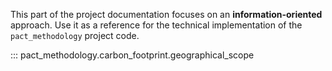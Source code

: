 This part of the project documentation focuses on
an **information-oriented** approach. Use it as a
reference for the technical implementation of the
`pact_methodology` project code.

::: pact_methodology.carbon_footprint.geographical_scope 
